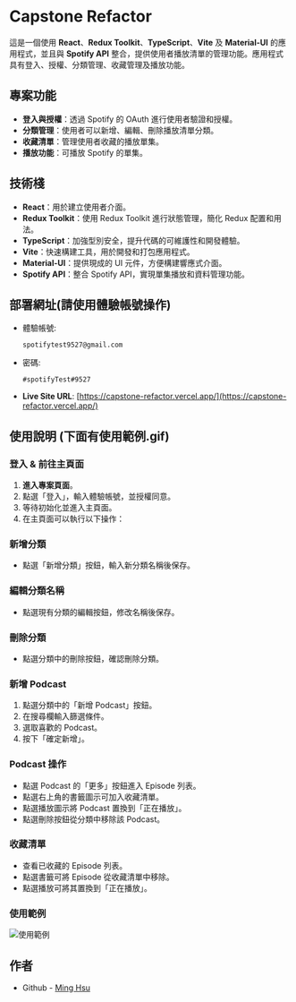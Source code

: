 # Capstone Refactor

這是一個使用 **React**、**Redux Toolkit**、**TypeScript**、**Vite** 及 **Material-UI** 的應用程式，並且與 **Spotify API** 整合，提供使用者播放清單的管理功能。應用程式具有登入、授權、分類管理、收藏管理及播放功能。

## 專案功能

- **登入與授權**：透過 Spotify 的 OAuth 進行使用者驗證和授權。
- **分類管理**：使用者可以新增、編輯、刪除播放清單分類。
- **收藏清單**：管理使用者收藏的播放單集。
- **播放功能**：可播放 Spotify 的單集。

## 技術棧

- **React**：用於建立使用者介面。
- **Redux Toolkit**：使用 Redux Toolkit 進行狀態管理，簡化 Redux 配置和用法。
- **TypeScript**：加強型別安全，提升代碼的可維護性和開發體驗。
- **Vite**：快速構建工具，用於開發和打包應用程式。
- **Material-UI**：提供現成的 UI 元件，方便構建響應式介面。
- **Spotify API**：整合 Spotify API，實現單集播放和資料管理功能。

## 部署網址(請使用體驗帳號操作)

- 體驗帳號:
  ```
  spotifytest9527@gmail.com
  ```
- 密碼:

  ```
  #spotifyTest#9527
  ```

- **Live Site URL**: [https://capstone-refactor.vercel.app/](https://capstone-refactor.vercel.app/)

## 使用說明 (下面有使用範例.gif)

### 登入 & 前往主頁面

1. **進入專案頁面**。
2. 點選「登入」，輸入體驗帳號，並授權同意。
3. 等待初始化並進入主頁面。
4. 在主頁面可以執行以下操作：

### 新增分類

- 點選「新增分類」按鈕，輸入新分類名稱後保存。

### 編輯分類名稱

- 點選現有分類的編輯按鈕，修改名稱後保存。

### 刪除分類

- 點選分類中的刪除按鈕，確認刪除分類。

### 新增 Podcast

1. 點選分類中的「新增 Podcast」按鈕。
2. 在搜尋欄輸入篩選條件。
3. 選取喜歡的 Podcast。
4. 按下「確定新增」。

### Podcast 操作

- 點選 Podcast 的「更多」按鈕進入 Episode 列表。
- 點選右上角的書籤圖示可加入收藏清單。
- 點選播放圖示將 Podcast 置換到「正在播放」。
- 點選刪除按鈕從分類中移除該 Podcast。

### 收藏清單

- 查看已收藏的 Episode 列表。
- 點選書籤可將 Episode 從收藏清單中移除。
- 點選播放可將其置換到「正在播放」。

### 使用範例

![使用範例](./src/assets/AlphaCast-3.gif)

## 作者

- Github - [Ming Hsu](https://github.com/GHSergio)
